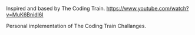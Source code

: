 Inspired and based by The Coding Train. https://www.youtube.com/watch?v=MuK6Bnidl6I

Personal implementation of The Coding Train Challanges.